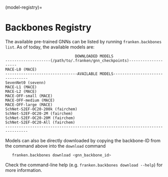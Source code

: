 (model-registry)=
# Backbones Registry

The available pre-trained GNNs can be listed by running `franken.backbones list`.
As of today, the available models are:

```
                               DOWNLOADED MODELS
--------------------(/path/to/.franken/gnn_checkpoints)--------------------
MACE-L0 (MACE)
--------------------------------AVAILABLE MODELS--------------------------------
SevenNet0 (sevenn)
MACE-L1 (MACE)
MACE-L2 (MACE)
MACE-OFF-small (MACE)
MACE-OFF-medium (MACE)
MACE-OFF-large (MACE)
SchNet-S2EF-OC20-200k (fairchem)
SchNet-S2EF-OC20-2M (fairchem)
SchNet-S2EF-OC20-20M (fairchem)
SchNet-S2EF-OC20-All (fairchem)
--------------------------------------------------------------------------------
```

Models can also be directly downloaded by copying the backbone-ID from the command above into the `download` command

```bash
   franken.backbones download <gnn_backbone_id>
```

Check the command-line help (e.g. `franken.backbones download --help`) for more information.